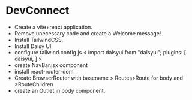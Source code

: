 # DevConnect
- Create a vite+react application.
- Remove unecessary code and create a Welcome message!.
- Install TailwindCSS.
- Install Daisy UI
- configure tailwind.config.js < 
      import daisyui from "daisyui";
        plugins: 
        [
              daisyui,
        ]
        >
- create NavBar.jsx component
- install react-router-dom
- Create BrowserRouter with basename > Routes>Route for body and >RouteChildren
- create an Outlet in body component.



